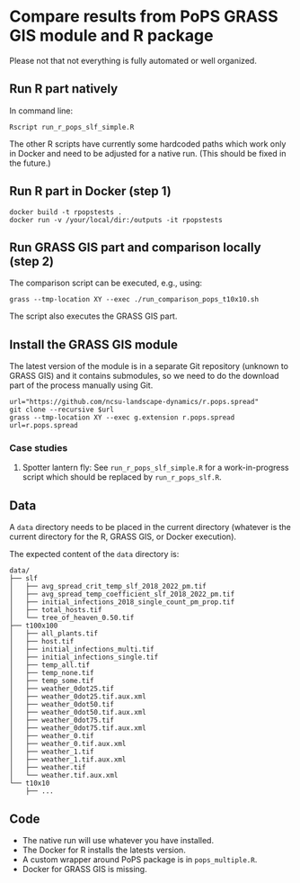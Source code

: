 # Compare results from PoPS GRASS GIS module and R package

Please not that not everything is fully automated or well organized.

## Run R part natively

In command line:

```
Rscript run_r_pops_slf_simple.R
```

The other R scripts have currently some hardcoded paths which work only
in Docker and need to be adjusted for a native run. (This should be
fixed in the future.)

## Run R part in Docker (step 1)

```
docker build -t rpopstests .
docker run -v /your/local/dir:/outputs -it rpopstests
```

## Run GRASS GIS part and comparison locally (step 2)

The comparison script can be executed, e.g., using:

```
grass --tmp-location XY --exec ./run_comparison_pops_t10x10.sh
```

The script also executes the GRASS GIS part.

## Install the GRASS GIS module

The latest version of the module is in a separate Git repository
(unknown to GRASS GIS) and it contains submodules, so we need to
do the download part of the process manually using Git.

```
url="https://github.com/ncsu-landscape-dynamics/r.pops.spread"
git clone --recursive $url
grass --tmp-location XY --exec g.extension r.pops.spread url=r.pops.spread
```

### Case studies

1. Spotter lantern fly: See `run_r_pops_slf_simple.R` for a
   work-in-progress script which should be replaced by
   `run_r_pops_slf.R`.

## Data

A `data` directory needs to be placed in the current directory (whatever
is the current directory for the R, GRASS GIS, or Docker execution).

The expected content of the `data` directory is:

```
data/
├── slf
│   ├── avg_spread_crit_temp_slf_2018_2022_pm.tif
│   ├── avg_spread_temp_coefficient_slf_2018_2022_pm.tif
│   ├── initial_infections_2018_single_count_pm_prop.tif
│   ├── total_hosts.tif
│   └── tree_of_heaven_0.50.tif
├── t100x100
│   ├── all_plants.tif
│   ├── host.tif
│   ├── initial_infections_multi.tif
│   ├── initial_infections_single.tif
│   ├── temp_all.tif
│   ├── temp_none.tif
│   ├── temp_some.tif
│   ├── weather_0dot25.tif
│   ├── weather_0dot25.tif.aux.xml
│   ├── weather_0dot50.tif
│   ├── weather_0dot50.tif.aux.xml
│   ├── weather_0dot75.tif
│   ├── weather_0dot75.tif.aux.xml
│   ├── weather_0.tif
│   ├── weather_0.tif.aux.xml
│   ├── weather_1.tif
│   ├── weather_1.tif.aux.xml
│   ├── weather.tif
│   └── weather.tif.aux.xml
└── t10x10
    ├── ...
```

## Code

* The native run will use whatever you have installed.
* The Docker for R installs the latests version.
* A custom wrapper around PoPS package is in `pops_multiple.R`.
* Docker for GRASS GIS is missing.
